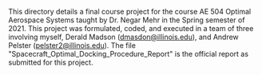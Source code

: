 This directory details a final course project for the course AE 504 Optimal Aerospace Systems taught by Dr. Negar Mehr in the Spring semester of 2021. This project was formulated, coded, and executed in a team of three involving myself, Derald Madson (dmasdon@illinois.edu), and Andrew Pelster (pelster2@illinois.edu). The file "Spacecraft_Optimal_Docking_Procedure_Report" is the official report as submitted for this project. 